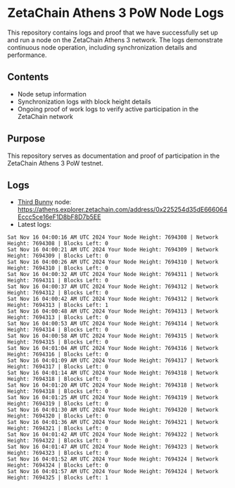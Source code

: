# ZetaChain Athens 3 PoW Node Logs
This repository contains logs and proof that we have successfully set up and run a node on the ZetaChain Athens 3 network. The logs demonstrate continuous node operation, including synchronization details and performance.

## Contents
- Node setup information
- Synchronization logs with block height details
- Ongoing proof of work logs to verify active participation in the ZetaChain network

## Purpose
This repository serves as documentation and proof of participation in the ZetaChain Athens 3 PoW testnet.

## Logs

- [Third Bunny](https://thirdbunny.xyz/) node: https://athens.explorer.zetachain.com/address/0x225254d35dE666064Eccc5ce16eF1D8bF8D7b5EE
- Latest logs:
```
Sat Nov 16 04:00:16 AM UTC 2024 Your Node Height: 7694308 | Network Height: 7694308 | Blocks Left: 0
Sat Nov 16 04:00:21 AM UTC 2024 Your Node Height: 7694309 | Network Height: 7694309 | Blocks Left: 0
Sat Nov 16 04:00:26 AM UTC 2024 Your Node Height: 7694310 | Network Height: 7694310 | Blocks Left: 0
Sat Nov 16 04:00:32 AM UTC 2024 Your Node Height: 7694311 | Network Height: 7694311 | Blocks Left: 0
Sat Nov 16 04:00:37 AM UTC 2024 Your Node Height: 7694312 | Network Height: 7694312 | Blocks Left: 0
Sat Nov 16 04:00:42 AM UTC 2024 Your Node Height: 7694312 | Network Height: 7694313 | Blocks Left: 1
Sat Nov 16 04:00:48 AM UTC 2024 Your Node Height: 7694313 | Network Height: 7694313 | Blocks Left: 0
Sat Nov 16 04:00:53 AM UTC 2024 Your Node Height: 7694314 | Network Height: 7694314 | Blocks Left: 0
Sat Nov 16 04:00:58 AM UTC 2024 Your Node Height: 7694315 | Network Height: 7694315 | Blocks Left: 0
Sat Nov 16 04:01:04 AM UTC 2024 Your Node Height: 7694316 | Network Height: 7694316 | Blocks Left: 0
Sat Nov 16 04:01:09 AM UTC 2024 Your Node Height: 7694317 | Network Height: 7694317 | Blocks Left: 0
Sat Nov 16 04:01:14 AM UTC 2024 Your Node Height: 7694318 | Network Height: 7694318 | Blocks Left: 0
Sat Nov 16 04:01:20 AM UTC 2024 Your Node Height: 7694318 | Network Height: 7694318 | Blocks Left: 0
Sat Nov 16 04:01:25 AM UTC 2024 Your Node Height: 7694319 | Network Height: 7694319 | Blocks Left: 0
Sat Nov 16 04:01:30 AM UTC 2024 Your Node Height: 7694320 | Network Height: 7694320 | Blocks Left: 0
Sat Nov 16 04:01:36 AM UTC 2024 Your Node Height: 7694321 | Network Height: 7694321 | Blocks Left: 0
Sat Nov 16 04:01:42 AM UTC 2024 Your Node Height: 7694322 | Network Height: 7694322 | Blocks Left: 0
Sat Nov 16 04:01:47 AM UTC 2024 Your Node Height: 7694323 | Network Height: 7694323 | Blocks Left: 0
Sat Nov 16 04:01:52 AM UTC 2024 Your Node Height: 7694324 | Network Height: 7694324 | Blocks Left: 0
Sat Nov 16 04:01:57 AM UTC 2024 Your Node Height: 7694324 | Network Height: 7694325 | Blocks Left: 1
```
